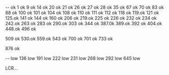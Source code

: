 -- ok
1 ok
9 ok
14 ok
20 ok
21 ok
26 ok
27 ok
28 ok
35 ok
67 ok
70 ok
83 ok
88 ok
100 ok
101 ok
104 ok
108 ok
110 ok
111 ok
112 ok
118 ok
119.ok
121 ok
125.ok
141 ok
144 ok
160 ok
206 ok
219.ok
225 ok
226 ok
232 ok
234 ok
242.ok
263 ok
283 ok
290.ok
303 ok
344 ok
387.0k
389.ok
392 ok
404.ok
448.ok
496 ok

509 ok
530.ok
559.ok
543 ok
700 ok
701 ok
733 ok

876 ok

-- low
136 low
191 low
222 low
231 low
268 low
292 low
645 low

LCR...
